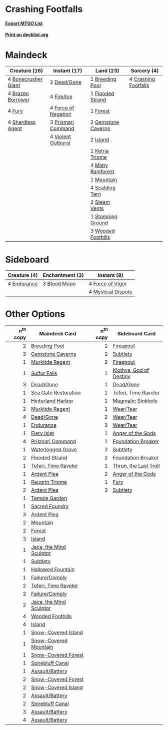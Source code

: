 # Crashing Footfalls

#### [Export MTGO List](../collection/Crashing%20Footfalls/Crashing%20Footfalls.txt)
#### [Print on decklist.org](http://decklist.org/?deckmain=4%09Bonecrusher%20Giant%0A4%09Brazen%20Borrower%0A1%09Breeding%20Pool%0A4%09Crashing%20Footfalls%0A2%09Dead/Gone%0A4%09Fire/Ice%0A1%09Flooded%20Strand%0A4%09Force%20of%20Negation%0A1%09Forest%0A4%09Fury%0A2%09Gemstone%20Caverns%0A2%09Island%0A1%09Ketria%20Triome%0A4%09Misty%20Rainforest%0A1%09Mountain%0A3%09Prismari%20Command%0A4%09Scalding%20Tarn%0A4%09Shardless%20Agent%0A2%09Steam%20Vents%0A1%09Stomping%20Ground%0A4%09Violent%20Outburst%0A3%09Wooded%20Foothills&deckside=3%09Blood%20Moon%0A4%09Endurance%0A4%09Force%20of%20Vigor%0A4%09Mystical%20Dispute)
# Maindeck

|                                        Creature (16)                                         |                                         Instant (17)                                         |                                          Land (23)                                          |                                          Sorcery (4)                                          |
|----------------------------------------------------------------------------------------------|----------------------------------------------------------------------------------------------|---------------------------------------------------------------------------------------------|-----------------------------------------------------------------------------------------------|
|4 [Bonecrusher Giant](http://gatherer.wizards.com/Pages/Card/Details.aspx?multiverseid=473077)|2 [Dead/Gone](http://gatherer.wizards.com/Pages/Card/Details.aspx?multiverseid=126419)        |1 [Breeding Pool](http://gatherer.wizards.com/Pages/Card/Details.aspx?multiverseid=97088)    |4 [Crashing Footfalls](http://gatherer.wizards.com/Pages/Card/Details.aspx?multiverseid=464109)|
|4 [Brazen Borrower](http://gatherer.wizards.com/Pages/Card/Details.aspx?multiverseid=473001)  |4 [Fire/Ice](http://gatherer.wizards.com/Pages/Card/Details.aspx?multiverseid=27165)          |1 [Flooded Strand](http://gatherer.wizards.com/Pages/Card/Details.aspx?multiverseid=405098)  |                                                                                               |
|4 [Fury](http://gatherer.wizards.com/Pages/Card/Details.aspx?multiverseid=522202)             |4 [Force of Negation](http://gatherer.wizards.com/Pages/Card/Details.aspx?multiverseid=464001)|1 [Forest](http://gatherer.wizards.com/Pages/Card/Details.aspx?multiverseid=439860)          |                                                                                               |
|4 [Shardless Agent](http://gatherer.wizards.com/Pages/Card/Details.aspx?multiverseid=413748)  |3 [Prismari Command](http://gatherer.wizards.com/Pages/Card/Details.aspx?multiverseid=513706) |2 [Gemstone Caverns](http://gatherer.wizards.com/Pages/Card/Details.aspx?multiverseid=122094)|                                                                                               |
|                                                                                              |4 [Violent Outburst](http://gatherer.wizards.com/Pages/Card/Details.aspx?multiverseid=185056) |2 [Island](http://gatherer.wizards.com/Pages/Card/Details.aspx?multiverseid=439857)          |                                                                                               |
|                                                                                              |                                                                                              |1 [Ketria Triome](http://gatherer.wizards.com/Pages/Card/Details.aspx?multiverseid=479770)   |                                                                                               |
|                                                                                              |                                                                                              |4 [Misty Rainforest](http://gatherer.wizards.com/Pages/Card/Details.aspx?multiverseid=405102)|                                                                                               |
|                                                                                              |                                                                                              |1 [Mountain](http://gatherer.wizards.com/Pages/Card/Details.aspx?multiverseid=439859)        |                                                                                               |
|                                                                                              |                                                                                              |4 [Scalding Tarn](http://gatherer.wizards.com/Pages/Card/Details.aspx?multiverseid=405107)   |                                                                                               |
|                                                                                              |                                                                                              |2 [Steam Vents](http://gatherer.wizards.com/Pages/Card/Details.aspx?multiverseid=405109)     |                                                                                               |
|                                                                                              |                                                                                              |1 [Stomping Ground](http://gatherer.wizards.com/Pages/Card/Details.aspx?multiverseid=405110) |                                                                                               |
|                                                                                              |                                                                                              |3 [Wooded Foothills](http://gatherer.wizards.com/Pages/Card/Details.aspx?multiverseid=405116)|                                                                                               |


# Sideboard

|                                     Creature (4)                                     |                                   Enchantment (3)                                    |                                         Instant (8)                                         |
|--------------------------------------------------------------------------------------|--------------------------------------------------------------------------------------|---------------------------------------------------------------------------------------------|
|4 [Endurance](http://gatherer.wizards.com/Pages/Card/Details.aspx?multiverseid=522233)|3 [Blood Moon](http://gatherer.wizards.com/Pages/Card/Details.aspx?multiverseid=45386)|4 [Force of Vigor](http://gatherer.wizards.com/Pages/Card/Details.aspx?multiverseid=464113)  |
|                                                                                      |                                                                                      |4 [Mystical Dispute](http://gatherer.wizards.com/Pages/Card/Details.aspx?multiverseid=473020)|


# Other Options

|*n*<sup>th</sup> copy|                                          Maindeck Card                                           |*n*<sup>th</sup> copy|                                          Sideboard Card                                          |
|--------------------:|--------------------------------------------------------------------------------------------------|--------------------:|--------------------------------------------------------------------------------------------------|
|                    2|[Breeding Pool](http://gatherer.wizards.com/Pages/Card/Details.aspx?multiverseid=97088)           |                    1|[Firespout](http://gatherer.wizards.com/Pages/Card/Details.aspx?multiverseid=247407)              |
|                    3|[Gemstone Caverns](http://gatherer.wizards.com/Pages/Card/Details.aspx?multiverseid=122094)       |                    1|[Subtlety](http://gatherer.wizards.com/Pages/Card/Details.aspx?multiverseid=522143)               |
|                    1|[Murktide Regent](http://gatherer.wizards.com/Pages/Card/Details.aspx?multiverseid=522128)        |                    2|[Firespout](http://gatherer.wizards.com/Pages/Card/Details.aspx?multiverseid=247407)              |
|                    1|[Sulfur Falls](http://gatherer.wizards.com/Pages/Card/Details.aspx?multiverseid=443135)           |                    1|[Klothys, God of Destiny](http://gatherer.wizards.com/Pages/Card/Details.aspx?multiverseid=476471)|
|                    3|[Dead/Gone](http://gatherer.wizards.com/Pages/Card/Details.aspx?multiverseid=126419)              |                    1|[Dead/Gone](http://gatherer.wizards.com/Pages/Card/Details.aspx?multiverseid=126419)              |
|                    1|[Sea Gate Restoration](http://gatherer.wizards.com/Pages/Card/Details.aspx?multiverseid=491706)   |                    1|[Teferi, Time Raveler](http://gatherer.wizards.com/Pages/Card/Details.aspx?multiverseid=461148)   |
|                    1|[Hinterland Harbor](http://gatherer.wizards.com/Pages/Card/Details.aspx?multiverseid=443128)      |                    1|[Magmatic Sinkhole](http://gatherer.wizards.com/Pages/Card/Details.aspx?multiverseid=464084)      |
|                    2|[Murktide Regent](http://gatherer.wizards.com/Pages/Card/Details.aspx?multiverseid=522128)        |                    1|[Wear/Tear](http://gatherer.wizards.com/Pages/Card/Details.aspx?multiverseid=368950)              |
|                    4|[Dead/Gone](http://gatherer.wizards.com/Pages/Card/Details.aspx?multiverseid=126419)              |                    2|[Wear/Tear](http://gatherer.wizards.com/Pages/Card/Details.aspx?multiverseid=368950)              |
|                    1|[Endurance](http://gatherer.wizards.com/Pages/Card/Details.aspx?multiverseid=522233)              |                    3|[Wear/Tear](http://gatherer.wizards.com/Pages/Card/Details.aspx?multiverseid=368950)              |
|                    1|[Fiery Islet](http://gatherer.wizards.com/Pages/Card/Details.aspx?multiverseid=464187)            |                    1|[Anger of the Gods](http://gatherer.wizards.com/Pages/Card/Details.aspx?multiverseid=438682)      |
|                    4|[Prismari Command](http://gatherer.wizards.com/Pages/Card/Details.aspx?multiverseid=513706)       |                    1|[Foundation Breaker](http://gatherer.wizards.com/Pages/Card/Details.aspx?multiverseid=522236)     |
|                    1|[Waterlogged Grove](http://gatherer.wizards.com/Pages/Card/Details.aspx?multiverseid=464198)      |                    2|[Subtlety](http://gatherer.wizards.com/Pages/Card/Details.aspx?multiverseid=522143)               |
|                    2|[Flooded Strand](http://gatherer.wizards.com/Pages/Card/Details.aspx?multiverseid=405098)         |                    2|[Foundation Breaker](http://gatherer.wizards.com/Pages/Card/Details.aspx?multiverseid=522236)     |
|                    1|[Teferi, Time Raveler](http://gatherer.wizards.com/Pages/Card/Details.aspx?multiverseid=461148)   |                    1|[Thrun, the Last Troll](http://gatherer.wizards.com/Pages/Card/Details.aspx?multiverseid=214050)  |
|                    1|[Ardent Plea](http://gatherer.wizards.com/Pages/Card/Details.aspx?multiverseid=185054)            |                    2|[Anger of the Gods](http://gatherer.wizards.com/Pages/Card/Details.aspx?multiverseid=438682)      |
|                    1|[Raugrin Triome](http://gatherer.wizards.com/Pages/Card/Details.aspx?multiverseid=479771)         |                    1|[Fury](http://gatherer.wizards.com/Pages/Card/Details.aspx?multiverseid=522202)                   |
|                    2|[Ardent Plea](http://gatherer.wizards.com/Pages/Card/Details.aspx?multiverseid=185054)            |                    3|[Subtlety](http://gatherer.wizards.com/Pages/Card/Details.aspx?multiverseid=522143)               |
|                    1|[Temple Garden](http://gatherer.wizards.com/Pages/Card/Details.aspx?multiverseid=405112)          |                     |                                                                                                  |
|                    1|[Sacred Foundry](http://gatherer.wizards.com/Pages/Card/Details.aspx?multiverseid=405106)         |                     |                                                                                                  |
|                    3|[Ardent Plea](http://gatherer.wizards.com/Pages/Card/Details.aspx?multiverseid=185054)            |                     |                                                                                                  |
|                    2|[Mountain](http://gatherer.wizards.com/Pages/Card/Details.aspx?multiverseid=439859)               |                     |                                                                                                  |
|                    2|[Forest](http://gatherer.wizards.com/Pages/Card/Details.aspx?multiverseid=439860)                 |                     |                                                                                                  |
|                    3|[Island](http://gatherer.wizards.com/Pages/Card/Details.aspx?multiverseid=439857)                 |                     |                                                                                                  |
|                    1|[Jace, the Mind Sculptor](http://gatherer.wizards.com/Pages/Card/Details.aspx?multiverseid=442051)|                     |                                                                                                  |
|                    1|[Subtlety](http://gatherer.wizards.com/Pages/Card/Details.aspx?multiverseid=522143)               |                     |                                                                                                  |
|                    1|[Hallowed Fountain](http://gatherer.wizards.com/Pages/Card/Details.aspx?multiverseid=97071)       |                     |                                                                                                  |
|                    1|[Failure/Comply](http://gatherer.wizards.com/Pages/Card/Details.aspx?multiverseid=426923)         |                     |                                                                                                  |
|                    2|[Teferi, Time Raveler](http://gatherer.wizards.com/Pages/Card/Details.aspx?multiverseid=461148)   |                     |                                                                                                  |
|                    2|[Failure/Comply](http://gatherer.wizards.com/Pages/Card/Details.aspx?multiverseid=426923)         |                     |                                                                                                  |
|                    2|[Jace, the Mind Sculptor](http://gatherer.wizards.com/Pages/Card/Details.aspx?multiverseid=442051)|                     |                                                                                                  |
|                    4|[Wooded Foothills](http://gatherer.wizards.com/Pages/Card/Details.aspx?multiverseid=405116)       |                     |                                                                                                  |
|                    4|[Island](http://gatherer.wizards.com/Pages/Card/Details.aspx?multiverseid=439857)                 |                     |                                                                                                  |
|                    1|[Snow-Covered Island](http://gatherer.wizards.com/Pages/Card/Details.aspx?multiverseid=121130)    |                     |                                                                                                  |
|                    1|[Snow-Covered Mountain](http://gatherer.wizards.com/Pages/Card/Details.aspx?multiverseid=121233)  |                     |                                                                                                  |
|                    1|[Snow-Covered Forest](http://gatherer.wizards.com/Pages/Card/Details.aspx?multiverseid=121192)    |                     |                                                                                                  |
|                    1|[Spirebluff Canal](http://gatherer.wizards.com/Pages/Card/Details.aspx?multiverseid=417822)       |                     |                                                                                                  |
|                    1|[Assault/Battery](http://gatherer.wizards.com/Pages/Card/Details.aspx?multiverseid=205409)        |                     |                                                                                                  |
|                    2|[Snow-Covered Forest](http://gatherer.wizards.com/Pages/Card/Details.aspx?multiverseid=121192)    |                     |                                                                                                  |
|                    2|[Snow-Covered Island](http://gatherer.wizards.com/Pages/Card/Details.aspx?multiverseid=121130)    |                     |                                                                                                  |
|                    2|[Assault/Battery](http://gatherer.wizards.com/Pages/Card/Details.aspx?multiverseid=205409)        |                     |                                                                                                  |
|                    2|[Spirebluff Canal](http://gatherer.wizards.com/Pages/Card/Details.aspx?multiverseid=417822)       |                     |                                                                                                  |
|                    3|[Assault/Battery](http://gatherer.wizards.com/Pages/Card/Details.aspx?multiverseid=205409)        |                     |                                                                                                  |
|                    4|[Assault/Battery](http://gatherer.wizards.com/Pages/Card/Details.aspx?multiverseid=205409)        |                     |                                                                                                  |

